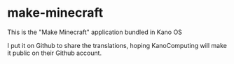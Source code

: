# make-minecraft

This is the "Make Minecraft" application bundled in Kano OS

I put it on Github to share the translations, hoping KanoComputing will make it public on their Github account.

